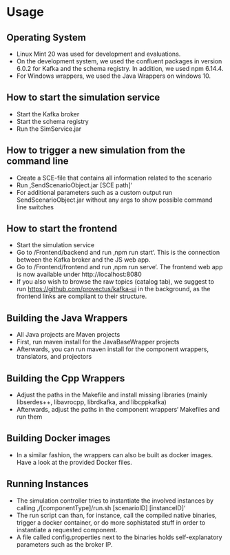 # Usage

## Operating System
- Linux Mint 20 was used for development and evaluations. 
- On the development system, we used the confluent packages in version 6.0.2 for Kafka and the schema registry. In addition, we used npm 6.14.4. 
- For Windows wrappers, we used the Java Wrappers on windows 10.



## How to start the simulation service
- Start the Kafka broker
- Start the schema registry
- Run the SimService.jar

## How to trigger a new simulation from the command line
- Create a SCE-file that contains all information related to the scenario
- Run ‚SendScenarioObject.jar [SCE path]‘
- For additional parameters such as a custom output run SendScenarioObject.jar without any args to show possible command line switches

## How to start the frontend
- Start the simulation service
- Go to /Frontend/backend and run ‚npm run start‘. This is the connection between the Kafka  broker and the JS web app.
- Go to /Frontend/frontend and run ‚npm run serve‘. The frontend web app is now available under http://localhost:8080
- If you also wish to browse the raw topics (catalog tab), we suggest to run https://github.com/provectus/kafka-ui in the background, as the frontend links are compliant to their structure.





## Building the Java Wrappers
- All Java projects are Maven projects
- First, run maven install for the JavaBaseWrapper projects
- Afterwards, you can run maven install for the component wrappers, translators, and projectors

## Building the Cpp Wrappers
- Adjust the paths in the Makefile and install missing libraries (mainly libserdes++, libavrocpp, librdkafka, and libcppkafka)
- Afterwards, adjust the paths in the component wrappers‘ Makefiles and run them

## Building Docker images
- In a similar fashion, the wrappers can also be built as docker images. Have a look at the provided Docker files.

## Running Instances
- The simulation controller tries to instantiate the involved instances by calling ‚/[componentType]/run.sh [scenarioID] [instanceID]‘
- The run script can than, for instance, call the compiled native binaries, trigger a docker container, or do more sophistated stuff in order to instantiate a requested component.
- A file called config.properties next to the binaries holds self-explanatory parameters such as the broker IP.
